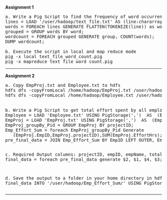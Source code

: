 <b>Assignment 1</b>
<pre>
a. Write a Pig Script to find the frequency of word occurrences in a given text file.
lines = LOAD '/user/hadoop/text_file.txt' AS (line:chararray);
words = FOREACH lines GENERATE FLATTEN(TOKENIZE(line)) as word;
grouped = GROUP words BY word;
wordcount = FOREACH grouped GENERATE group, COUNT(words);
DUMP wordcount;

b. Execute the script in local and map reduce mode
pig -x local text_file_word_count.pig
pig -x mapreduce text_file_word_count.pig
</pre>
<hr/>
<b>Assignment 2</b>
<pre>
a. Copy EmpProj.txt and Employee.txt to hdfs
hdfs dfs -copyFromLocal /home/hadoop/EmpProj.txt /user/hadoop/EmpProj.txt
hdfs dfs -copyFromLocal /home/hadoop/Employee.txt /user/hadoop/Employee.txt
<br/>
b. Write a Pig Script to get total effort spent by all employees by projectID.
Employee = LOAD 'Employee.txt' USING PigStorage(',')  AS  (EmpID:chararray,Name:chararray,Band:chararray,DepartmentID:chararray,Salary:float);
EmpProj = LOAD 'EmpProj.txt' USING PigStorage(',')  AS  (EmpID:chararray,projectID:chararray,year-week:int,EffortHrs:chararray);
EmpProj_groupBy_Pid = GROUP EmpProj BY projectID;
Emp_Effort_Sum = foreach EmpProj_groupBy_Pid Generate 
   (EmpProj.EmpID,EmpProj.projectID),SUM(EmpProj.EffortHrs);
pre_final_data = JOIN Emp_Effort_Sum BY EmpID LEFT OUTER, Employee BY EmpID;

c. Required Output columns: projectID, empID, empName, totalEffort
final_data = foreach pre_final_data generate $2, $1, $4, $3;

d. Save the output to a folder in your home directory in hdfs
STORE final_data INTO '/user/hadoop/Emp_Effort_Sum/' USING PigStorage (',');
</pre>
<hr/>
